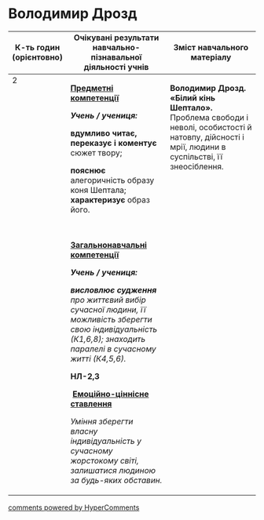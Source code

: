 <div id="hypercomments_widget" class="js-hypercomments-widget invisible"></div>

# Володимир Дрозд

<table>
  <tr>
    <td width="10%" align="center"><b>К-ть годин (орієнтовно)</b></td>
    <td width="45%" align="center"><b>Очікувані результати навчально-пізнавальної діяльності учнів</b></td>
    <td width="45%" align="center"><b>Зміст навчального матеріалу</b></td>
  </tr>
<tbody>
  <tr>
<td width="10%" style="vertical-align:top !important;">2</td>
    <td width="45%" style="vertical-align:top !important;">
<p><strong><u>Предметні компетенції </u></strong></p>
<p><strong><em>Учень / учениця: </em></strong></p>
<p><strong>вдумливо читає, переказує і коментує </strong>сюжет твору;</p>
<p><strong>пояснює</strong> алегоричність образу коня Шептала; <strong>характеризує </strong>образ його.</p>
<p><em>&nbsp;</em></p>
<p><strong><u>Загальнонавчальні компетенції</u></strong></p>
<p><strong><em>Учень / учениця: </em></strong></p>
<p><strong><em>висловлює судження</em></strong><em> про життєвий вибір сучасної людини, її можливість зберегти свою індивідуальність (К1,6,8); знаходить паралелі в сучасному житті (К4,5,6).</em></p>
<p><strong>НЛ-2,3</strong></p>
<p></p>
<p><em>&nbsp;</em><strong><u>Емоційно-ціннісне ставлення</u></strong></p>
<p><em>Уміння зберегти власну індивідуальність у сучасному жорстокому світі, залишатися людиною за будь-яких обставин.</em></p>
</td>
    <td width="45%" style="vertical-align:top !important;">
<p><strong>Володимир Дрозд. &laquo;Білий кінь Шептало&raquo;. </strong>Проблема свободи і неволі, особистості й натовпу, дійсності і мрії, людини в суспільстві, її знеосіблення.</p> </td>
  </tr>
</tbody>
</table>

<div class="js-hypercomments-container">
<a href="http://hypercomments.com" class="hc-link" title="comments widget">comments powered by HyperComments</a>
</div>